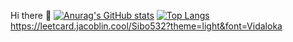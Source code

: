 Hi there 👋
[![Anurag's GitHub stats](https://github-readme-stats.vercel.app/api?username=Sibo523)](https://github.com/anuraghazra/github-readme-stats)
[![Top Langs](https://github-readme-stats-git-masterrstaa-rickstaa.vercel.app/api/top-langs/?username=Sibo523&theme=dracula)](https://github.com/anuraghazra/github-readme-stats)
https://leetcard.jacoblin.cool/Sibo532?theme=light&font=Vidaloka

<!--
**Sibo523/Sibo523** is a ✨ _special_ ✨ repository because its `README.md` (this file) appears on your GitHub profile.

Here are some ideas to get you started:

- 🔭 I’m currently working on learning and ex
- 🌱 I’m currently learning ...
- 👯 I’m looking to collaborate on ...
- 🤔 I’m looking for help with ...
- 💬 Ask me about ...
- 📫 How to reach me: ...
- ⚡ Fun fact: ...
-->
